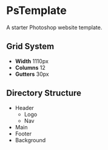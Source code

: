 # PsTemplate

A starter Photoshop website template.

## Grid System

- **Width** 1110px
- **Columns** 12
- **Gutters** 30px

## Directory Structure

- Header
    - Logo
    - Nav
- Main
- Footer
- Background